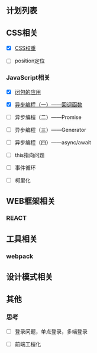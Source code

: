 ## 计划列表

## CSS相关

- [x] [CSS权重](https://github.com/lttecho/onlineBlog/edit/master/articles/CSS%E7%9B%B8%E5%85%B3/CSS%E6%9D%83%E9%87%8D%EF%BC%88%E4%B8%8D%E8%A6%81%E8%A2%AB100%E3%80%8110%E3%80%811%E8%AF%AF%E5%AF%BC%E4%BA%86%EF%BC%89/CSS%E6%9D%83%E9%87%8D%EF%BC%88%E4%B8%8D%E8%A6%81%E8%A2%AB100%E3%80%8110%E3%80%811%E8%AF%AF%E5%AF%BC%E4%BA%86%EF%BC%89.md)
- [ ] position定位



### JavaScript相关

- [x] [闭包的应用](https://github.com/lttecho/onlineBlog/blob/master/articles/JavaScript%E7%9B%B8%E5%85%B3/%E9%97%AD%E5%8C%85%E7%9A%84%E5%BA%94%E7%94%A8/%E9%97%AD%E5%8C%85%E7%9A%84%E5%BA%94%E7%94%A8.md)
- [x] [异步编程（一）——回调函数](https://github.com/lttecho/onlineBlog/blob/master/articles/JavaScript%E7%9B%B8%E5%85%B3/%E5%BC%82%E6%AD%A5%E7%BC%96%E7%A8%8B%EF%BC%88%E4%B8%80%EF%BC%89%E2%80%94%E2%80%94%E5%9B%9E%E8%B0%83%E5%87%BD%E6%95%B0/%E5%BC%82%E6%AD%A5%E7%BC%96%E7%A8%8B%EF%BC%88%E4%B8%80%EF%BC%89%E2%80%94%E2%80%94%E5%9B%9E%E8%B0%83%E5%87%BD%E6%95%B0.md)
- [ ] 异步编程（二）——Promise
- [ ] 异步编程（三）——Generator
- [ ] 异步编程（四）——async/await
- [ ] this指向问题
- [ ] 事件循环
- [ ] 柯里化



## WEB框架相关

### REACT





## 工具相关

### webpack





## 设计模式相关





## 其他

### 思考

- [ ] 登录问题，单点登录，多端登录
- [ ] 前端工程化

